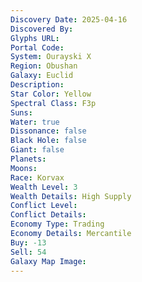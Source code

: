 ```yaml
---
Discovery Date: 2025-04-16
Discovered By:
Glyphs URL:
Portal Code:
System: Ourayski X
Region: Obushan
Galaxy: Euclid
Description:
Star Color: Yellow
Spectral Class: F3p
Suns:
Water: true
Dissonance: false
Black Hole: false
Giant: false
Planets:
Moons:
Race: Korvax
Wealth Level: 3
Wealth Details: High Supply
Conflict Level:
Conflict Details:
Economy Type: Trading
Economy Details: Mercantile
Buy: -13
Sell: 54
Galaxy Map Image:
---
```

